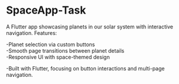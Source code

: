 # SpaceApp-Task
A Flutter app showcasing planets in our solar system with interactive navigation. 
Features:

-Planet selection via custom buttons
<br>
-Smooth page transitions between planet details
<br>
-Responsive UI with space-themed design

-Built with Flutter, focusing on button interactions and multi-page navigation.
